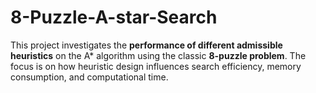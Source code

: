 # 8-Puzzle-A-star-Search
This project investigates the **performance of different admissible heuristics** on the A\* algorithm using the classic **8-puzzle problem**. The focus is on how heuristic design influences search efficiency, memory consumption, and computational time.
